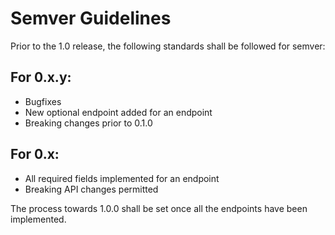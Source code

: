 # Semver Guidelines

Prior to the 1.0 release, the following standards shall be followed for semver:


## For 0.x.y:
* Bugfixes
* New optional endpoint added for an endpoint
* Breaking changes prior to 0.1.0


## For 0.x:
* All required fields implemented for an endpoint
* Breaking API changes permitted

The process towards 1.0.0 shall be set once all the endpoints have been implemented.